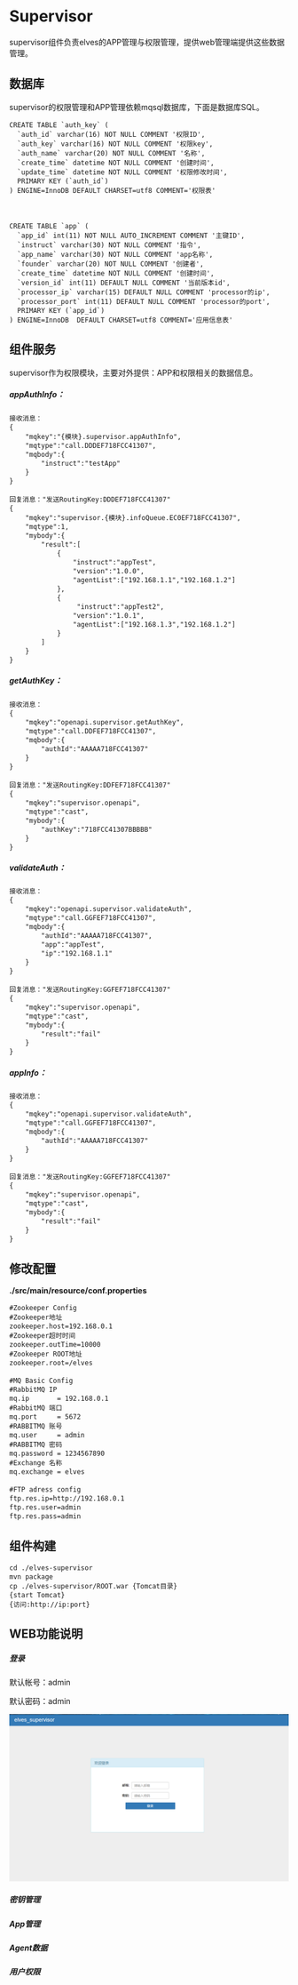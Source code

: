 # Supervisor

supervisor组件负责elves的APP管理与权限管理，提供web管理端提供这些数据 管理。

## 数据库

supervisor的权限管理和APP管理依赖mqsql数据库，下面是数据库SQL。

    CREATE TABLE `auth_key` (
      `auth_id` varchar(16) NOT NULL COMMENT '权限ID',
      `auth_key` varchar(16) NOT NULL COMMENT '权限key',
      `auth_name` varchar(20) NOT NULL COMMENT '名称',
      `create_time` datetime NOT NULL COMMENT '创建时间',
      `update_time` datetime NOT NULL COMMENT '权限修改时间',
      PRIMARY KEY (`auth_id`)
    ) ENGINE=InnoDB DEFAULT CHARSET=utf8 COMMENT='权限表'



    CREATE TABLE `app` (
      `app_id` int(11) NOT NULL AUTO_INCREMENT COMMENT '主键ID',
      `instruct` varchar(30) NOT NULL COMMENT '指令',
      `app_name` varchar(30) NOT NULL COMMENT 'app名称',
      `founder` varchar(20) NOT NULL COMMENT '创建者',
      `create_time` datetime NOT NULL COMMENT '创建时间',
      `version_id` int(11) DEFAULT NULL COMMENT '当前版本id',
      `processor_ip` varchar(15) DEFAULT NULL COMMENT 'processor的ip',
      `processor_port` int(11) DEFAULT NULL COMMENT 'processor的port',
      PRIMARY KEY (`app_id`)
    ) ENGINE=InnoDB  DEFAULT CHARSET=utf8 COMMENT='应用信息表'

## 组件服务

supervisor作为权限模块，主要对外提供：APP和权限相关的数据信息。

##### appAuthInfo：

```
接收消息：
{
    "mqkey":"{模块}.supervisor.appAuthInfo",
    "mqtype":"call.DDDEF718FCC41307",
    "mqbody":{
        "instruct":"testApp"
    }
}

回复消息："发送RoutingKey:DDDEF718FCC41307"
{
    "mqkey":"supervisor.{模块}.infoQueue.EC0EF718FCC41307",
    "mqtype":1,
    "mybody":{
        "result":[
            {
                "instruct":"appTest",
                "version":"1.0.0",
                "agentList":["192.168.1.1","192.168.1.2"]
            },
            {
                 "instruct":"appTest2",
                "version":"1.0.1",
                "agentList":["192.168.1.3","192.168.1.2"]
            }
        ]
    }
}
```

##### getAuthKey：

```
接收消息：
{
    "mqkey":"openapi.supervisor.getAuthKey",
    "mqtype":"call.DDFEF718FCC41307",
    "mqbody":{
        "authId":"AAAAA718FCC41307"
    }
}

回复消息："发送RoutingKey:DDFEF718FCC41307"
{
    "mqkey":"supervisor.openapi",
    "mqtype":"cast",
    "mybody":{
        "authKey":"718FCC41307BBBBB"
    }
}
```

##### validateAuth：

```
接收消息：
{
    "mqkey":"openapi.supervisor.validateAuth",
    "mqtype":"call.GGFEF718FCC41307",
    "mqbody":{
        "authId":"AAAAA718FCC41307",
        "app":"appTest",
        "ip":"192.168.1.1"
    }
}

回复消息："发送RoutingKey:GGFEF718FCC41307"
{
    "mqkey":"supervisor.openapi",
    "mqtype":"cast",
    "mybody":{
        "result":"fail"
    }
}
```

##### appInfo：

```
接收消息：
{
    "mqkey":"openapi.supervisor.validateAuth",
    "mqtype":"call.GGFEF718FCC41307",
    "mqbody":{
        "authId":"AAAAA718FCC41307"
    }
}

回复消息："发送RoutingKey:GGFEF718FCC41307"
{
    "mqkey":"supervisor.openapi",
    "mqtype":"cast",
    "mybody":{
        "result":"fail"
    }
}
```

## 修改配置

**./src/main/resource/conf.properties**

```
#Zookeeper Config
#Zookeeper地址
zookeeper.host=192.168.0.1
#Zookeeper超时时间
zookeeper.outTime=10000
#Zookeeper ROOT地址        
zookeeper.root=/elves  

#MQ Basic Config
#RabbitMQ IP
mq.ip       = 192.168.0.1
#RabbitMQ 端口
mq.port     = 5672
#RABBITMQ 账号
mq.user     = admin
#RABBITMQ 密码
mq.password = 1234567890
#Exchange 名称        
mq.exchange = elves

#FTP adress config
ftp.res.ip=http://192.168.0.1
ftp.res.user=admin
ftp.res.pass=admin
```

## 组件构建

```
cd ./elves-supervisor
mvn package
cp ./elves-supervisor/ROOT.war {Tomcat目录}
{start Tomcat}
{访问:http://ip:port}
```

## WEB功能说明

##### 登录

默认帐号：admin

默认密码：admin

![](/supervisor-img/login.png)

##### 密钥管理

##### App管理

##### Agent数据

##### 用户权限



